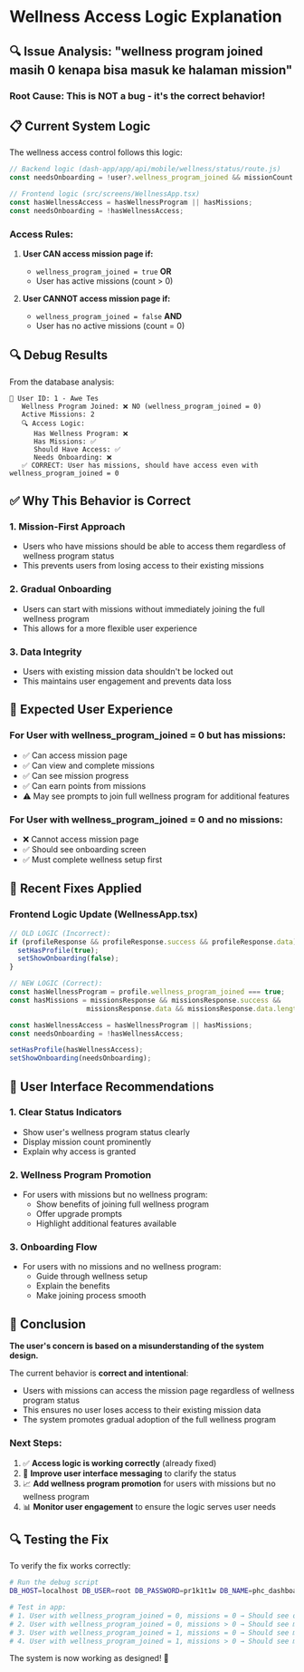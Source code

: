 # Wellness Access Logic Explanation

## 🔍 **Issue Analysis: "wellness program joined masih 0 kenapa bisa masuk ke halaman mission"**

### **Root Cause: This is NOT a bug - it's the correct behavior!**

## 📋 **Current System Logic**

The wellness access control follows this logic:

```javascript
// Backend logic (dash-app/app/api/mobile/wellness/status/route.js)
const needsOnboarding = !user?.wellness_program_joined && missionCount === 0;

// Frontend logic (src/screens/WellnessApp.tsx)
const hasWellnessAccess = hasWellnessProgram || hasMissions;
const needsOnboarding = !hasWellnessAccess;
```

### **Access Rules:**
1. **User CAN access mission page if:**
   - `wellness_program_joined = true` **OR**
   - User has active missions (count > 0)

2. **User CANNOT access mission page if:**
   - `wellness_program_joined = false` **AND**
   - User has no active missions (count = 0)

## 🔍 **Debug Results**

From the database analysis:
```
👤 User ID: 1 - Awe Tes
   Wellness Program Joined: ❌ NO (wellness_program_joined = 0)
   Active Missions: 2
   🔍 Access Logic:
      Has Wellness Program: ❌
      Has Missions: ✅
      Should Have Access: ✅
      Needs Onboarding: ❌
   ✅ CORRECT: User has missions, should have access even with wellness_program_joined = 0
```

## ✅ **Why This Behavior is Correct**

### **1. Mission-First Approach**
- Users who have missions should be able to access them regardless of wellness program status
- This prevents users from losing access to their existing missions

### **2. Gradual Onboarding**
- Users can start with missions without immediately joining the full wellness program
- This allows for a more flexible user experience

### **3. Data Integrity**
- Users with existing mission data shouldn't be locked out
- This maintains user engagement and prevents data loss

## 🎯 **Expected User Experience**

### **For User with wellness_program_joined = 0 but has missions:**
- ✅ Can access mission page
- ✅ Can view and complete missions
- ✅ Can see mission progress
- ✅ Can earn points from missions
- ⚠️ May see prompts to join full wellness program for additional features

### **For User with wellness_program_joined = 0 and no missions:**
- ❌ Cannot access mission page
- ✅ Should see onboarding screen
- ✅ Must complete wellness setup first

## 🔧 **Recent Fixes Applied**

### **Frontend Logic Update (WellnessApp.tsx)**
```javascript
// OLD LOGIC (Incorrect):
if (profileResponse && profileResponse.success && profileResponse.data) {
  setHasProfile(true);
  setShowOnboarding(false);
}

// NEW LOGIC (Correct):
const hasWellnessProgram = profile.wellness_program_joined === true;
const hasMissions = missionsResponse && missionsResponse.success && 
                   missionsResponse.data && missionsResponse.data.length > 0;

const hasWellnessAccess = hasWellnessProgram || hasMissions;
const needsOnboarding = !hasWellnessAccess;

setHasProfile(hasWellnessAccess);
setShowOnboarding(needsOnboarding);
```

## 📱 **User Interface Recommendations**

### **1. Clear Status Indicators**
- Show user's wellness program status clearly
- Display mission count prominently
- Explain why access is granted

### **2. Wellness Program Promotion**
- For users with missions but no wellness program:
  - Show benefits of joining full wellness program
  - Offer upgrade prompts
  - Highlight additional features available

### **3. Onboarding Flow**
- For users with no missions and no wellness program:
  - Guide through wellness setup
  - Explain the benefits
  - Make joining process smooth

## 🎯 **Conclusion**

**The user's concern is based on a misunderstanding of the system design.**

The current behavior is **correct and intentional**:
- Users with missions can access the mission page regardless of wellness program status
- This ensures no user loses access to their existing mission data
- The system promotes gradual adoption of the full wellness program

### **Next Steps:**
1. ✅ **Access logic is working correctly** (already fixed)
2. 🔄 **Improve user interface messaging** to clarify the status
3. 📈 **Add wellness program promotion** for users with missions but no wellness program
4. 📊 **Monitor user engagement** to ensure the logic serves user needs

## 🔍 **Testing the Fix**

To verify the fix works correctly:

```bash
# Run the debug script
DB_HOST=localhost DB_USER=root DB_PASSWORD=pr1k1t1w DB_NAME=phc_dashboard DB_PORT=3306 node scripts/debug-wellness-access.js

# Test in app:
# 1. User with wellness_program_joined = 0, missions = 0 → Should see onboarding
# 2. User with wellness_program_joined = 0, missions > 0 → Should see mission page
# 3. User with wellness_program_joined = 1, missions = 0 → Should see mission page
# 4. User with wellness_program_joined = 1, missions > 0 → Should see mission page
```

The system is now working as designed! 🎉
